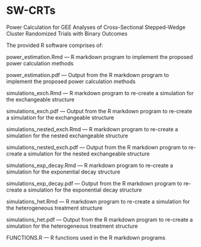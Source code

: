 # SW-CRTs
Power Calculation for GEE Analyses of Cross-Sectional Stepped-Wedge Cluster Randomized Trials with Binary Outcomes 

The provided R software comprises of:

power_estimation.Rmd  — R markdown program to implement the proposed power calculation methods

power_estimation.pdf — Output from the R markdown program to implement the proposed power calculation methods

simulations_exch.Rmd — R markdown program to re-create a simulation for the exchangeable structure

simulations_exch.pdf — Output from the R markdown program to re-create a simulation for the exchangeable structure

simulations_nested_exch.Rmd — R markdown program to re-create a simulation for the nested exchangeable structure

simulations_nested_exch.pdf — Output from the R markdown program to re-create a simulation for the nested exchangeable structure

simulations_exp_decay.Rmd — R markdown program to re-create a simulation for the exponential decay structure

simulations_exp_decay.pdf — Output from the R markdown program to re-create a simulation for the exponential decay structure

simulations_het.Rmd — R markdown program to re-create a simulation for the heterogeneous treatment structure

simulations_het.pdf — Output from the R markdown program to re-create a simulation for the heterogeneous treatment structure

FUNCTIONS.R — R functions used in the R markdown programs
